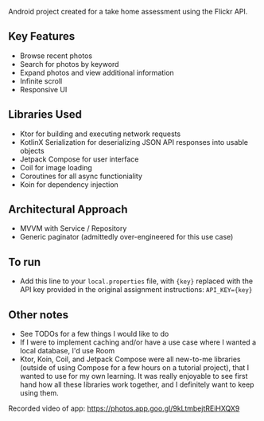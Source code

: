Android project created for a take home assessment using the Flickr API.

## Key Features
- Browse recent photos
- Search for photos by keyword
- Expand photos and view additional information
- Infinite scroll
- Responsive UI

## Libraries Used
- Ktor for building and executing network requests
- KotlinX Serialization for deserializing JSON API responses into usable objects
- Jetpack Compose for user interface
- Coil for image loading
- Coroutines for all async functioniality
- Koin for dependency injection

## Architectural Approach
- MVVM with Service / Repository
- Generic paginator (admittedly over-engineered for this use case)

## To run
- Add this line to your `local.properties` file, with `{key}` replaced with the API key provided in the original assignment instructions:
`API_KEY={key}`

## Other notes
- See TODOs for a few things I would like to do
- If I were to implement caching and/or have a use case where I wanted a local database, I'd use Room
- Ktor, Koin, Coil, and Jetpack Compose were all new-to-me libraries (outside of using Compose for a few hours on a tutorial project), that I wanted to use for my own learning. It was really enjoyable to see first hand how all these libraries work together, and I definitely want to keep using them.

Recorded video of app: https://photos.app.goo.gl/9kLtmbejtREiHXQX9
